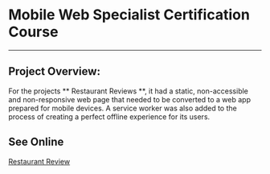 # Mobile Web Specialist Certification Course
---
## Project Overview:

For the projects ** Restaurant Reviews **, it had a static, non-accessible and non-responsive web page that needed to be converted to a web app prepared for mobile devices. A service worker was also added to the process of creating a perfect offline experience for its users.

## See Online

[Restaurant Review](https://nybragaramos.github.io/restaurant-review/)
